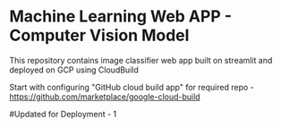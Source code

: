 # Machine Learning Web APP - Computer Vision Model
This repository contains image classifier web app built on streamlit and deployed on GCP using CloudBuild

Start with configuring "GitHub cloud build app" for required repo - https://github.com/marketplace/google-cloud-build

#Updated for Deployment - 1
